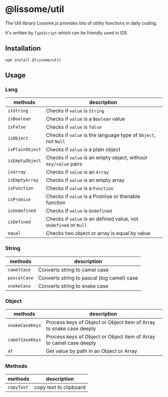# @lissome/util

The Util library Lissome.js provides lots of utility functions in daily coding.

It's written by `TypeScript` which can be friendly used in IDE.

## Installation

```
npm install @lissome/util
```

## Usage

### Lang

| methods | description |
| --- | --- |
| `isString` | Checks if `value` is `String` |
| `isBoolean` | Checks if `value` is a `Boolean` value |
| `isFalse` | Checks if `value` is `false` |
| `isObject` | Checks if `value` is the language type of `Object`, not `Null` |
| `isPlainObject` | Checks if `value` is a plain object |
| `isEmptyObject` | Checks if `value` is an empty object, without `key/value` pairs |
| `isArray` | Checks if `value` is an `Array` |
| `isEmptyArray` | Checks if `value` is an empty array |
| `isFunction` | Checks if `value` is a `Function` |
| `isPromise` | Checks if `value` is a Promise or thenable function |
| `isUndefined` | Checks if `value` is `Undefined` |
| `isDefined` | Checks if `value` is an defined value, not `Undefined` or `Null` |
| `equal` | Checks two object or array is equal by value |

### String

| methods | description |
| --- | --- |
| `camelCase` | Converts string to camel case |
| `pascalCase` | Converts string to pascal (big camel) case |
| `snakeCase` | Converts string to snake case |

### Object

| methods | description |
| --- | --- |
| `snakeCaseKeys` | Process keys of Object or Object item of Array to snake case deeply |
| `camelCaseKeys` | Process keys of Object or Object item of Array to camel case deeply |
| `at` | Get value by path in an Object or Array |

### Methods

| methods | description |
| --- | --- |
| `copyText` | copy text to clipboard |